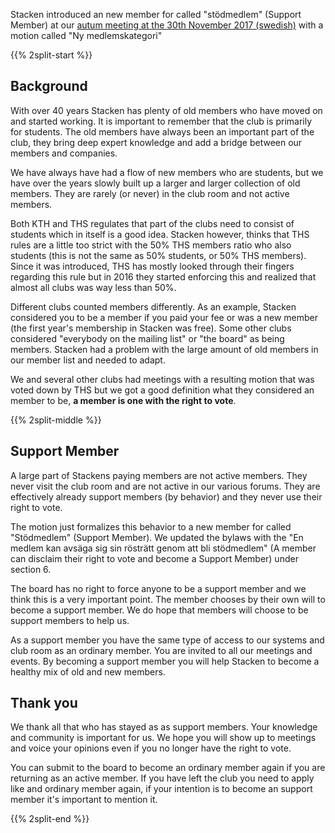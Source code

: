 <!--
.. title: Support member at Stacken
.. slug: support
.. description:
-->

Stacken introduced an new member for called "stödmedlem" (Support Member) at our [autum meeting at the 30th November 2017 (swedish)](/news/2017/fall-meeting-minutes/) with a motion called "Ny medlemskategori"

{{% 2split-start %}}
## Background

With over 40 years Stacken has plenty of old members who have moved on and started working. It is important to remember that the club is primarily for students. The old members have always been an important part of the club, they bring deep expert knowledge and add a bridge between our members and companies.

We have always have had a flow of new members who are students, but we have over the years slowly built up a larger and larger collection of old members. They are rarely (or never) in the club room and not active members.

Both KTH and THS regulates that part of the clubs need to consist of students which in itself is a good idea. Stacken however, thinks that THS rules are a little too strict with the 50% THS members ratio who also students (this is not the same as 50% students, or 50% THS members). Since it was introduced, THS has mostly looked through their fingers regarding this rule but in 2016 they started enforcing this and realized that almost all clubs was way less than 50%.

Different clubs counted members differently. As an example, Stacken considered you to be a member if you paid your fee or was a new member (the first year's membership in Stacken was free). Some other clubs considered "everybody on the mailing list" or "the board" as being members. Stacken had a problem with the large amount of old members in our member list and needed to adapt.

We and several other clubs had meetings with a resulting motion that was voted down by THS but we got a good definition what they considered an member to be, **a member is one with the right to vote**.

{{% 2split-middle %}}
## Support Member

A large part of Stackens paying members are not active members. They never visit the club room and are not active in our various forums. They are effectively already support members (by behavior) and they never use their right to vote.

The motion just formalizes this behavior to a new member for called "Stödmedlem" (Support Member). We updated the bylaws with the "En medlem kan avsäga sig sin rösträtt genom att bli stödmedlem" (A member can disclaim their right to vote and become a Support Member) under section 6.

The board has no right to force anyone to be a support member and we think this is a very important point. The member chooses by their own will to become a support member. We do hope that members will choose to be support members to help us.

As a support member you have the same type of access to our systems and club room as an ordinary member. You are invited to all our meetings and events. By becoming a support member you will help Stacken to become a healthy mix of old and new members.

## Thank you

We thank all that who has stayed as as support members. Your knowledge and community is important for us. We hope you will show up to meetings and voice your opinions even if you no longer have the right to vote.

You can submit to the board to become an ordinary member again if you are returning as an active member. If you have left the club you need to apply like and ordinary member again, if your intention is to become an support member it's important to mention it.

{{% 2split-end %}}
